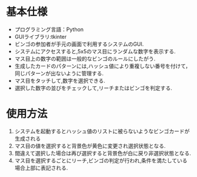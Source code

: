 # 基本仕様
- プログラミング言語：Python
- GUIライブラリ:tkinter
- ビンゴの参加者が手元の画面で利用するシステムのGUI.
- システムにアクセスすると,5x5のマス目にランダムな数字を表示する.
- マス目上の数字の範囲は一般的なビンゴのルールにしたがう.
- 生成したカードのパターンには,ハッシュ値により重複しない番号を付けて，同じパターンが出ないように管理する.
- マス目をタッチして,数字を選択できる.
- 選択した数字の並びをチェックして,リーチまたはビンゴを判定する.

# 使用方法
1. システムを起動するとハッシュ値のリストに被らないようなビンゴカードが生成される
1. マス目の値を選択すると背景色が黄色に変更され選択状態となる.
1. 間違えて選択した場合は再び選択すると背景色が白に戻り非選択状態となる.
1. マス目を選択するごとにリーチ,ビンゴの判定が行われ,条件を満たしている場合上部に表記される.
